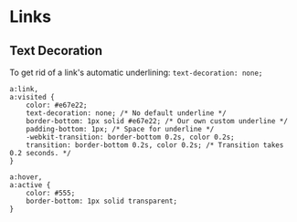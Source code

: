 # Links

## Text Decoration

To get rid of a link's automatic underlining: `text-decoration: none;`

```
a:link,
a:visited {
	color: #e67e22;
	text-decoration: none; /* No default underline */
	border-bottom: 1px solid #e67e22; /* Our own custom underline */
	padding-bottom: 1px; /* Space for underline */
	-webkit-transition: border-bottom 0.2s, color 0.2s;
	transition: border-bottom 0.2s, color 0.2s; /* Transition takes 0.2 seconds. */
}

a:hover,
a:active {
	color: #555;
	border-bottom: 1px solid transparent;
}
```